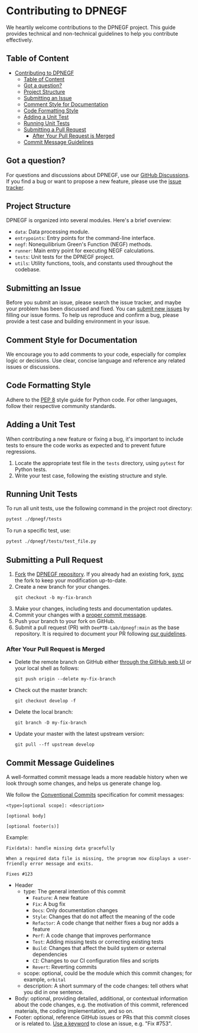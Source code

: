 # Contributing to DPNEGF

We heartily welcome contributions to the DPNEGF project. This guide provides technical and non-technical guidelines to help you contribute effectively.



## Table of Content
- [Contributing to DPNEGF](#contributing-to-dpnegf)
  - [Table of Content](#table-of-content)
  - [Got a question?](#got-a-question)
  - [Project Structure](#project-structure)
  - [Submitting an Issue](#submitting-an-issue)
  - [Comment Style for Documentation](#comment-style-for-documentation)
  - [Code Formatting Style](#code-formatting-style)
  - [Adding a Unit Test](#adding-a-unit-test)
  - [Running Unit Tests](#running-unit-tests)
  - [Submitting a Pull Request](#submitting-a-pull-request)
    - [After Your Pull Request is Merged](#after-your-pull-request-is-merged)
  - [Commit Message Guidelines](#commit-message-guidelines)

## Got a question?

For questions and discussions about DPNEGF, use our [GitHub Discussions](https://github.com/DeePTB-Lab/dpnegf/discussions). If you find a bug or want to propose a new feature, please use the [issue tracker](https://github.com/DeePTB-Lab/dpnegf/issues).

## Project Structure

DPNEGF is organized into several modules. Here's a brief overview:

- `data`: Data processing module.
- `entrypoints`: Entry points for the command-line interface.
- `negf`: Nonequilibrium Green's Function (NEGF) methods.
- `runner`: Main entry point for executing NEGF calculations.
- `tests`: Unit tests for the DPNEGF project.
- `utils`: Utility functions, tools, and constants used throughout the codebase.

## Submitting an Issue

Before you submit an issue, please search the issue tracker, and maybe your problem has been discussed and fixed. You can [submit new issues](https://github.com/DeePTB-Lab/dpnegf/issues) by filling our issue forms.
To help us reproduce and confirm a bug, please provide a test case and building environment in your issue.


## Comment Style for Documentation

We encourage you to add comments to your code, especially for complex logic or decisions. Use clear, concise language and reference any related issues or discussions.

## Code Formatting Style

Adhere to the [PEP 8](https://www.python.org/dev/peps/pep-0008/) style guide for Python code. For other languages, follow their respective community standards.

## Adding a Unit Test

When contributing a new feature or fixing a bug, it's important to include tests to ensure the code works as expected and to prevent future regressions.

1. Locate the appropriate test file in the `tests` directory, using `pytest` for Python tests.
2. Write your test case, following the existing structure and style.

## Running Unit Tests

To run all unit tests, use the following command in the project root directory:

```bash
pytest ./dpnegf/tests
```

To run a specific test, use:

```bash
pytest ./dpnegf/tests/test_file.py
```

## Submitting a Pull Request

1. [Fork](https://docs.github.com/en/github/getting-started-with-github/fork-a-repo) the [DPNEGF repository](https://github.com/DeePTB-Lab/dpnegf). If you already had an existing fork, [sync](https://docs.github.com/en/pull-requests/collaborating-with-pull-requests/working-with-forks/syncing-a-fork) the fork to keep your modification up-to-date.
2. Create a new branch for your changes.
     ```shell
     git checkout -b my-fix-branch
     ```
3. Make your changes, including tests and documentation updates.
4. Commit your changes with a [proper commit message](#commit-message-guidelines).
5. Push your branch to your fork on GitHub.
6. Submit a pull request (PR) with `DeePTB-Lab/dpnegf:main` as the base repository. It is required to document your PR following [our guidelines](#commit-message-guidelines).

### After Your Pull Request is Merged

- Delete the remote branch on GitHub either [through the GitHub web UI](https://docs.github.com/en/repositories/configuring-branches-and-merges-in-your-repository/managing-branches-in-your-repository/deleting-and-restoring-branches-in-a-pull-request#deleting-a-branch-used-for-a-pull-request) or your local shell as follows:

    ```shell
    git push origin --delete my-fix-branch
    ```

- Check out the master branch:

    ```shell
    git checkout develop -f
    ```

- Delete the local branch:

    ```shell
    git branch -D my-fix-branch
    ```

- Update your master with the latest upstream version:

    ```shell
    git pull --ff upstream develop
    ```

## Commit Message Guidelines
A well-formatted commit message leads a more readable history when we look through some changes, and helps us generate change log.

We follow the [Conventional Commits](https://www.conventionalcommits.org) specification for commit messages:

```text
<type>[optional scope]: <description>

[optional body]

[optional footer(s)]
```

Example:

```text
Fix(data): handle missing data gracefully

When a required data file is missing, the program now displays a user-friendly error message and exits.

Fixes #123
```

- Header
  - type: The general intention of this commit
    - `Feature`: A new feature
    - `Fix`: A bug fix
    - `Docs`: Only documentation changes
    - `Style`: Changes that do not affect the meaning of the code
    - `Refactor`: A code change that neither fixes a bug nor adds a feature
    - `Perf`: A code change that improves performance
    - `Test`: Adding missing tests or correcting existing tests
    - `Build`: Changes that affect the build system or external dependencies
    - `CI`: Changes to our CI configuration files and scripts
    - `Revert`: Reverting commits
  - scope: optional, could be the module which this commit changes; for example, `orbital`
  - description: A short summary of the code changes: tell others what you did in one sentence.
- Body: optional, providing detailed, additional, or contextual information about the code changes, e.g. the motivation of this commit, referenced materials, the coding implementation, and so on.
- Footer: optional, reference GitHub issues or PRs that this commit closes or is related to. [Use a keyword](https://docs.github.com/issues/tracking-your-work-with-issues/linking-a-pull-request-to-an-issue#linking-a-pull-request-to-an-issue-using-a-keyword) to close an issue, e.g. "Fix #753".

